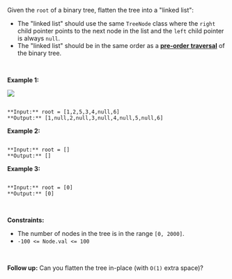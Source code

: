 Given the `root` of a binary tree, flatten the tree into a "linked list":


* The "linked list" should use the same `TreeNode` class where the `right` child pointer points to the next node in the list and the `left` child pointer is always `null`.
* The "linked list" should be in the same order as a [**pre-order** **traversal**](https://en.wikipedia.org/wiki/Tree_traversal#Pre-order,_NLR) of the binary tree.


 


**Example 1:**


![](https://assets.leetcode.com/uploads/2021/01/14/flaten.jpg)

```

**Input:** root = [1,2,5,3,4,null,6]
**Output:** [1,null,2,null,3,null,4,null,5,null,6]

```

**Example 2:**



```

**Input:** root = []
**Output:** []

```

**Example 3:**



```

**Input:** root = [0]
**Output:** [0]

```

 


**Constraints:**


* The number of nodes in the tree is in the range `[0, 2000]`.
* `-100 <= Node.val <= 100`


 


**Follow up:** Can you flatten the tree in-place (with `O(1)` extra space)?